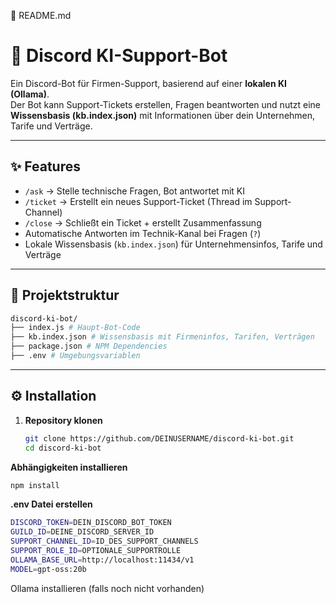 📄 README.md
# 🤖 Discord KI-Support-Bot

Ein Discord-Bot für Firmen-Support, basierend auf einer **lokalen KI (Ollama)**.  
Der Bot kann Support-Tickets erstellen, Fragen beantworten und nutzt eine **Wissensbasis (kb.index.json)** mit Informationen über dein Unternehmen, Tarife und Verträge.

---

## ✨ Features
- `/ask` → Stelle technische Fragen, Bot antwortet mit KI
- `/ticket` → Erstellt ein neues Support-Ticket (Thread im Support-Channel)
- `/close` → Schließt ein Ticket + erstellt Zusammenfassung
- Automatische Antworten im Technik-Kanal bei Fragen (`?`)
- Lokale Wissensbasis (`kb.index.json`) für Unternehmensinfos, Tarife und Verträge

---

## 📂 Projektstruktur

```bash
discord-ki-bot/
├── index.js # Haupt-Bot-Code
├── kb.index.json # Wissensbasis mit Firmeninfos, Tarifen, Verträgen
├── package.json # NPM Dependencies
├── .env # Umgebungsvariablen
```


---

## ⚙️ Installation

1. **Repository klonen**
   ```bash
   git clone https://github.com/DEINUSERNAME/discord-ki-bot.git
   cd discord-ki-bot


**Abhängigkeiten installieren**
   ```bash
   npm install
```

**.env Datei erstellen**
```bash
DISCORD_TOKEN=DEIN_DISCORD_BOT_TOKEN
GUILD_ID=DEINE_DISCORD_SERVER_ID
SUPPORT_CHANNEL_ID=ID_DES_SUPPORT_CHANNELS
SUPPORT_ROLE_ID=OPTIONALE_SUPPORTROLLE
OLLAMA_BASE_URL=http://localhost:11434/v1
MODEL=gpt-oss:20b
```

Ollama installieren (falls noch nicht vorhanden)
